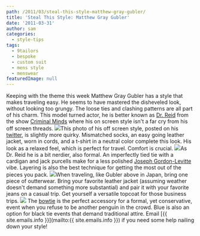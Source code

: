 ```yaml
---
path: /2011/03/steal-this-style-matthew-gray-gubler/
title: 'Steal This Style: Matthew Gray Gubler'
date: '2011-03-31'
author: sam
categories:
  - style-tips
tags:
  - 9tailors
  - bespoke
  - custom suit
  - mens style
  - menswear
featuredImage: null
---
```

Keeping with the theme this week Matthew Gray Gubler has a style that makes traveling easy. He seems to have mastered the disheveled look, without looking too grungy. The loose ties and clashing patterns are all part of his charm. This model turned actor, he is better known as [Dr. Reid](http://www.imdb.com/character/ch0024261/) from the show [Criminal Minds](http://www.cbs.com/primetime/criminal_minds/) where his on screen style isn't a far cry from his off screen threads. [![](http://3.bp.blogspot.com/-1lNDw3P9g1s/TZJf99_nXeI/AAAAAAAAAKY/PdBCs0MbkFw/s320/15bmmg.jpg)](http://3.bp.blogspot.com/-1lNDw3P9g1s/TZJf99_nXeI/AAAAAAAAAKY/PdBCs0MbkFw/s1600/15bmmg.jpg)This photo of his off screen style, posted on his [twitter](http://twitter.com/GUBLERNATION), is slightly more quirky. Mismatched socks, an easy going leather jacket, worn in cords, and a t-shirt in a neutral color complete this look. His look as a relaxed feel, which is perfect for travel. Comfort is crucial. [![](http://2.bp.blogspot.com/-I4Wpyn-E8c0/TZJgUQXEEoI/AAAAAAAAAKg/5KmVtKdAGuA/s320/29et62s.jpg)](http://2.bp.blogspot.com/-I4Wpyn-E8c0/TZJgUQXEEoI/AAAAAAAAAKg/5KmVtKdAGuA/s1600/29et62s.jpg)As Dr. Reid he is a bit nerdier, also formal. An imperfectly tied tie with a cardigan and jack purcells make for a less polished [Joseph Gordon-Levitte](http://en.wikipedia.org/wiki/Joseph_Gordon-Levitt) vibe. Layering is also the best technique for getting the most out of the pieces you pack. [![](http://4.bp.blogspot.com/-R9CIu2_z9Bw/TZJhsbEK7uI/AAAAAAAAAKo/zU2Eq97gBj0/s320/8923.jpg)](http://4.bp.blogspot.com/-R9CIu2_z9Bw/TZJhsbEK7uI/AAAAAAAAAKo/zU2Eq97gBj0/s1600/8923.jpg)When traveling, like Gubler above in Japan, bring one piece of outterwear. Bring your favorite leather jacket (assuming weather doesn't demand something more substantial) and pair it with your favorite jeans on a casual trip. Get yourself a versatile topcoat for those business trips. [![](http://3.bp.blogspot.com/-NHnvzSNjlmg/TZJhw_SX82I/AAAAAAAAAKw/5oFNDZXCk-Q/s320/92578543.jpg)](http://3.bp.blogspot.com/-NHnvzSNjlmg/TZJhw_SX82I/AAAAAAAAAKw/5oFNDZXCk-Q/s1600/92578543.jpg) The [bowtie](http://2011/02/how-to-tie-bow-tie.html) is the perfect accessory for a formal, yet conservative, event when you refuse to be another penguin in the crowd. Blue is also an option for black tie events that demand traditional attire. Email [{{ site.emails.info }}](mailto:{{ site.emails.info }}) if you need some help nailing down your style!